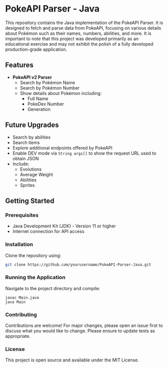 # PokeAPI Parser - Java

This repository contains the Java implementation of the PokeAPI Parser. It is designed to fetch and parse data from PokeAPI, focusing on various details about Pokémon such as their names, numbers, abilities, and more.
It is important to note that this project was developed primarily as an educational exercise and may not exhibit the polish of a fully developed production-grade application.

## Features

- **PokeAPI v2 Parser**
  - Search by Pokémon Name
  - Search by Pokémon Number
  - Show details about Pokémon including:
    - Full Name
    - PokeDex Number
    - Generation
    

## Future Upgrades

- Search by abilities
- Search items
- Explore additional endpoints offered by PokeAPI
- Enable DEV mode via `String args[]` to show the request URL used to obtain JSON
- Include:
    - Evolutions
    - Average Weight
    - Abilities
    - Sprites

## Getting Started

### Prerequisites

- Java Development Kit (JDK) - Version 11 or higher
- Internet connection for API access

### Installation

Clone the repository using:

```bash
git clone https://github.com/yourusername/PokeAPI-Parser-Java.git
```

### Running the Application

Navigate to the project directory and compile:

```
javac Main.java
java Main
```

### Contributing

Contributions are welcome! For major changes, please open an issue first to discuss what you would like to change. Please ensure to update tests as appropriate.

### License
This project is open source and available under the MIT License.
